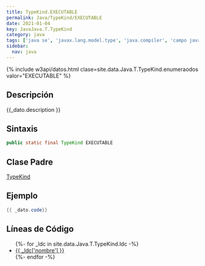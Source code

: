 ```yaml
---
title: TypeKind.EXECUTABLE
permalink: Java/TypeKind/EXECUTABLE
date: 2021-01-04
key: JavaJava.T.TypeKind
category: java
tags: ['java se', 'javax.lang.model.type', 'java.compiler', 'campo java', 'Java 1.6']
sidebar: 
  nav: java
---
```


{% include w3api/datos.html clase=site.data.Java.T.TypeKind.enumeraodos valor="EXECUTABLE" %}

## Descripción
{{_dato.description }}

## Sintaxis
~~~java
public static final TypeKind EXECUTABLE
~~~

## Clase Padre
[TypeKind](/Java/TypeKind/)

## Ejemplo
~~~java
{{ _dato.code}}
~~~

## Líneas de Código
<ul>
{%- for _ldc in site.data.Java.T.TypeKind.ldc -%}
   <li>
       <a href="{{_ldc['url'] }}">{{ _ldc['nombre'] }}</a>
   </li>
{%- endfor -%}
</ul>
